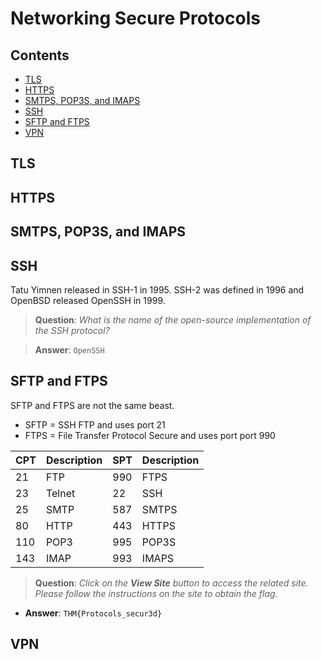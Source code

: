 # Networking Secure Protocols
## Contents
- [TLS](#TLS)
- [HTTPS](#HTTPS)
- [SMTPS, POP3S, and IMAPS](#SMTPS-POP3S-and-IMAPS)
- [SSH](#SSH)
- [SFTP and FTPS](#SFTP-and-FTPS)
- [VPN](#VPN)
## TLS
## HTTPS
## SMTPS, POP3S, and IMAPS
## SSH
Tatu Yimnen released in SSH-1 in 1995. SSH-2 was defined in 1996 and OpenBSD released OpenSSH in 1999.

>**Question**: _What is the name of the open-source implementation of the SSH protocol?_

>**Answer**: `OpenSSH`

## SFTP and FTPS
SFTP and FTPS are not the same beast. 
- SFTP = SSH FTP and uses port 21
- FTPS = File Transfer Protocol Secure and uses port port 990

| CPT | Description | SPT | Description |
|-----|-------------|-----|-------------|
|  21 |  FTP        | 990 |  FTPS       |
|  23 |  Telnet     |  22 |  SSH        |
|  25 |  SMTP       | 587 |  SMTPS      |
|  80 |  HTTP       | 443 |  HTTPS      |
| 110 |  POP3       | 995 |  POP3S      |
| 143 |  IMAP       | 993 |  IMAPS      |


> **Question**: _Click on the **View Site** button to access the related site. Please follow the instructions on the site to obtain the flag._

- **Answer**: `THM{Protocols_secur3d}`


## VPN
